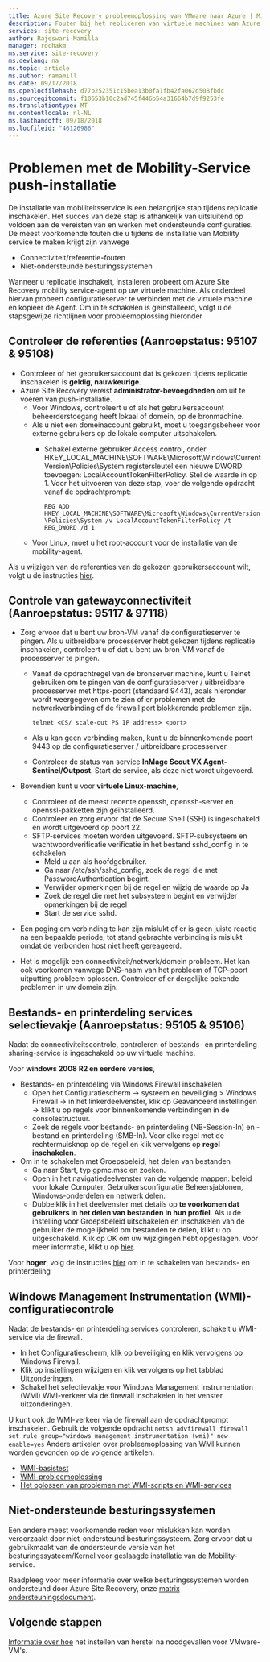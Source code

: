 ```yaml
---
title: Azure Site Recovery probleemoplossing van VMware naar Azure | Microsoft Docs
description: Fouten bij het repliceren van virtuele machines van Azure oplossen.
services: site-recovery
author: Rajeswari-Mamilla
manager: rochakm
ms.service: site-recovery
ms.devlang: na
ms.topic: article
ms.author: ramamill
ms.date: 09/17/2018
ms.openlocfilehash: d77b252351c15bea13b0fa1fb42fa062d508fbdc
ms.sourcegitcommit: f10653b10c2ad745f446b54a31664b7d9f9253fe
ms.translationtype: MT
ms.contentlocale: nl-NL
ms.lasthandoff: 09/18/2018
ms.locfileid: "46126986"
---
```

# <a name="troubleshoot-mobility-service-push-installation-issues"></a>Problemen met de Mobility-Service push-installatie

De installatie van mobiliteitsservice is een belangrijke stap tijdens replicatie inschakelen. Het succes van deze stap is afhankelijk van uitsluitend op voldoen aan de vereisten van en werken met ondersteunde configuraties. De meest voorkomende fouten die u tijdens de installatie van Mobility service te maken krijgt zijn vanwege

* Connectiviteit/referentie-fouten
* Niet-ondersteunde besturingssystemen

Wanneer u replicatie inschakelt, installeren probeert om Azure Site Recovery mobility service-agent op uw virtuele machine. Als onderdeel hiervan probeert configuratieserver te verbinden met de virtuele machine en kopieer de Agent. Om in te schakelen is geïnstalleerd, volgt u de stapsgewijze richtlijnen voor probleemoplossing hieronder

## <a name="credentials-check-errorid-95107--95108"></a>Controleer de referenties (Aanroepstatus: 95107 & 95108)

* Controleer of het gebruikersaccount dat is gekozen tijdens replicatie inschakelen is **geldig, nauwkeurige**.
* Azure Site Recovery vereist **administrator-bevoegdheden** om uit te voeren van push-installatie.
  * Voor Windows, controleert u of als het gebruikersaccount beheerderstoegang heeft lokaal of domein, op de bronmachine.
  * Als u niet een domeinaccount gebruikt, moet u toegangsbeheer voor externe gebruikers op de lokale computer uitschakelen.
    * Schakel externe gebruiker Access control, onder HKEY_LOCAL_MACHINE\SOFTWARE\Microsoft\Windows\CurrentVersion\Policies\System registersleutel een nieuwe DWORD toevoegen: LocalAccountTokenFilterPolicy. Stel de waarde in op 1. Voor het uitvoeren van deze stap, voer de volgende opdracht vanaf de opdrachtprompt:

         `REG ADD HKEY_LOCAL_MACHINE\SOFTWARE\Microsoft\Windows\CurrentVersion\Policies\System /v LocalAccountTokenFilterPolicy /t REG_DWORD /d 1`
  * Voor Linux, moet u het root-account voor de installatie van de mobility-agent.

Als u wijzigen van de referenties van de gekozen gebruikersaccount wilt, volgt u de instructies [hier](vmware-azure-manage-configuration-server.md#modify-credentials-for-mobility-service-installation).

## <a name="connectivity-check-errorid-95117--97118"></a>**Controle van gatewayconnectiviteit (Aanroepstatus: 95117 & 97118)**

* Zorg ervoor dat u bent uw bron-VM vanaf de configuratieserver te pingen. Als u uitbreidbare processerver hebt gekozen tijdens replicatie inschakelen, controleert u of dat u bent uw bron-VM vanaf de processerver te pingen.
  * Vanaf de opdrachtregel van de bronserver machine, kunt u Telnet gebruiken om te pingen van de configuratieserver / uitbreidbare processerver met https-poort (standaard 9443), zoals hieronder wordt weergegeven om te zien of er problemen met de netwerkverbinding of de firewall port blokkerende problemen zijn.

     `telnet <CS/ scale-out PS IP address> <port>`

  * Als u kan geen verbinding maken, kunt u de binnenkomende poort 9443 op de configuratieserver / uitbreidbare processerver.
  * Controleer de status van service **InMage Scout VX Agent-Sentinel/Outpost**. Start de service, als deze niet wordt uitgevoerd.

* Bovendien kunt u voor **virtuele Linux-machine**,
  * Controleer of de meest recente openssh, openssh-server en openssl-pakketten zijn geïnstalleerd.
  * Controleer en zorg ervoor dat de Secure Shell (SSH) is ingeschakeld en wordt uitgevoerd op poort 22.
  * SFTP-services moeten worden uitgevoerd. SFTP-subsysteem en wachtwoordverificatie verificatie in het bestand sshd_config in te schakelen
    * Meld u aan als hoofdgebruiker.
    * Ga naar /etc/ssh/sshd_config, zoek de regel die met PasswordAuthentication begint.
    * Verwijder opmerkingen bij de regel en wijzig de waarde op Ja
    * Zoek de regel die met het subsysteem begint en verwijder opmerkingen bij de regel
    * Start de service sshd.
* Een poging om verbinding te kan zijn mislukt of er is geen juiste reactie na een bepaalde periode, tot stand gebrachte verbinding is mislukt omdat de verbonden host niet heeft gereageerd.
* Het is mogelijk een connectiviteit/netwerk/domein probleem. Het kan ook voorkomen vanwege DNS-naam van het probleem of TCP-poort uitputting probleem oplossen. Controleer of er dergelijke bekende problemen in uw domein zijn.

## <a name="file-and-printer-sharing-services-check-errorid-95105--95106"></a>Bestands- en printerdeling services selectievakje (Aanroepstatus: 95105 & 95106)

Nadat de connectiviteitscontrole, controleren of bestands- en printerdeling sharing-service is ingeschakeld op uw virtuele machine.

Voor **windows 2008 R2 en eerdere versies**,

* Bestands- en printerdeling via Windows Firewall inschakelen
  * Open het Configuratiescherm -> systeem en beveiliging > Windows Firewall -> in het linkerdeelvenster, klik op Geavanceerd instellingen -> klikt u op regels voor binnenkomende verbindingen in de consolestructuur.
  * Zoek de regels voor bestands- en printerdeling (NB-Session-In) en -bestand en printerdeling (SMB-In). Voor elke regel met de rechtermuisknop op de regel en klik vervolgens op **regel inschakelen**.
* Om in te schakelen met Groepsbeleid, het delen van bestanden
  * Ga naar Start, typ gpmc.msc en zoeken.
  * Open in het navigatiedeelvenster van de volgende mappen: beleid voor lokale Computer, Gebruikersconfiguratie Beheersjablonen, Windows-onderdelen en netwerk delen.
  * Dubbelklik in het deelvenster met details op **te voorkomen dat gebruikers in het delen van bestanden in hun profiel**. Als u de instelling voor Groepsbeleid uitschakelen en inschakelen van de gebruiker de mogelijkheid om bestanden te delen, klikt u op uitgeschakeld. Klik op OK om uw wijzigingen hebt opgeslagen. Voor meer informatie, klikt u op [hier](https://docs.microsoft.com/en-us/previous-versions/windows/it-pro/windows-server-2008-R2-and-2008/cc754359(v=ws.10)).

Voor **hoger**, volg de instructies [hier](vmware-azure-install-mobility-service.md#install-mobility-service-by-push-installation-from-azure-site-recovery) om in te schakelen van bestands- en printerdeling

## <a name="windows-management-instrumentation-wmi-configuration-check"></a>Windows Management Instrumentation (WMI)-configuratiecontrole

Nadat de bestands- en printerdeling services controleren, schakelt u WMI-service via de firewall.

* In het Configuratiescherm, klik op beveiliging en klik vervolgens op Windows Firewall.
* Klik op instellingen wijzigen en klik vervolgens op het tabblad Uitzonderingen.
* Schakel het selectievakje voor Windows Management Instrumentation (WMI) WMI-verkeer via de firewall inschakelen in het venster uitzonderingen. 

U kunt ook de WMI-verkeer via de firewall aan de opdrachtprompt inschakelen. Gebruik de volgende opdracht `netsh advfirewall firewall set rule group="windows management instrumentation (wmi)" new enable=yes`
Andere artikelen over probleemoplossing van WMI kunnen worden gevonden op de volgende artikelen.

* [WMI-basistest](https://blogs.technet.microsoft.com/askperf/2007/06/22/basic-wmi-testing/)
* [WMI-probleemoplossing](https://msdn.microsoft.com/library/aa394603(v=vs.85).aspx)
* [Het oplossen van problemen met WMI-scripts en WMI-services](https://technet.microsoft.com/library/ff406382.aspx#H22)

## <a name="unsupported-operating-systems"></a>Niet-ondersteunde besturingssystemen

Een andere meest voorkomende reden voor mislukken kan worden veroorzaakt door niet-ondersteund besturingssysteem. Zorg ervoor dat u gebruikmaakt van de ondersteunde versie van het besturingssysteem/Kernel voor geslaagde installatie van de Mobility-service.

Raadpleeg voor meer informatie over welke besturingssystemen worden ondersteund door Azure Site Recovery, onze [matrix ondersteuningsdocument](vmware-physical-azure-support-matrix.md#replicated-machines).

## <a name="next-steps"></a>Volgende stappen

[Informatie over hoe](vmware-azure-tutorial.md) het instellen van herstel na noodgevallen voor VMware-VM's.